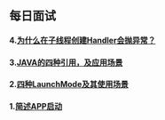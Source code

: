 ## 每日面试
#### 4.[为什么在子线程创建Handler会抛异常？]()
#### 3.[JAVA的四种引用，及应用场景](https://github.com/CristianoLi/The-Interview-Summary/blob/master/Prepare%20Interview/Android/Daily%20Interview/3.JAVA%E7%9A%84%E5%9B%9B%E7%A7%8D%E5%BC%95%E7%94%A8%EF%BC%8C%E5%8F%8A%E5%BA%94%E7%94%A8%E5%9C%BA%E6%99%AF.md)

#### 2.[四种LaunchMode及其使用场景](https://github.com/CristianoLi/The-Interview-Summary/blob/master/Prepare%20Interview/Android/Daily%20Interview/2.%E5%9B%9B%E7%A7%8DLaunchMode%E5%8F%8A%E5%85%B6%E4%BD%BF%E7%94%A8%E5%9C%BA%E6%99%AF.md)

#### 1.[简述APP启动](https://github.com/CristianoLi/The-Interview-Summary/blob/master/Prepare%20Interview/Android/Daily%20Interview/1.%E7%AE%80%E8%BF%B0APP%E5%90%AF%E5%8A%A8.md)
